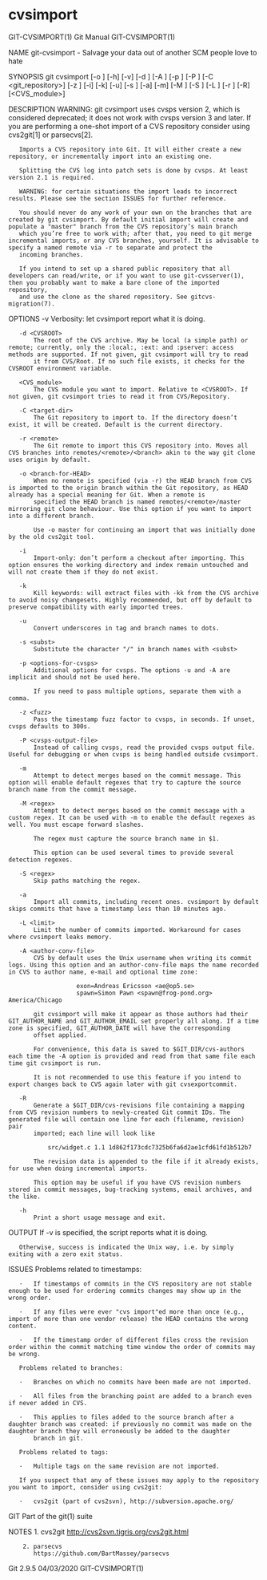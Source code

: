  # cvsimport 
GIT-CVSIMPORT(1)                                                                                  Git Manual                                                                                 GIT-CVSIMPORT(1)

NAME
       git-cvsimport - Salvage your data out of another SCM people love to hate

SYNOPSIS
       git cvsimport [-o <branch-for-HEAD>] [-h] [-v] [-d <CVSROOT>]
                     [-A <author-conv-file>] [-p <options-for-cvsps>] [-P <file>]
                     [-C <git_repository>] [-z <fuzz>] [-i] [-k] [-u] [-s <subst>]
                     [-a] [-m] [-M <regex>] [-S <regex>] [-L <commitlimit>]
                     [-r <remote>] [-R] [<CVS_module>]

DESCRIPTION
       WARNING: git cvsimport uses cvsps version 2, which is considered deprecated; it does not work with cvsps version 3 and later. If you are performing a one-shot import of a CVS repository consider
       using cvs2git[1] or parsecvs[2].

       Imports a CVS repository into Git. It will either create a new repository, or incrementally import into an existing one.

       Splitting the CVS log into patch sets is done by cvsps. At least version 2.1 is required.

       WARNING: for certain situations the import leads to incorrect results. Please see the section ISSUES for further reference.

       You should never do any work of your own on the branches that are created by git cvsimport. By default initial import will create and populate a "master" branch from the CVS repository’s main branch
       which you’re free to work with; after that, you need to git merge incremental imports, or any CVS branches, yourself. It is advisable to specify a named remote via -r to separate and protect the
       incoming branches.

       If you intend to set up a shared public repository that all developers can read/write, or if you want to use git-cvsserver(1), then you probably want to make a bare clone of the imported repository,
       and use the clone as the shared repository. See gitcvs-migration(7).

OPTIONS
       -v
           Verbosity: let cvsimport report what it is doing.

       -d <CVSROOT>
           The root of the CVS archive. May be local (a simple path) or remote; currently, only the :local:, :ext: and :pserver: access methods are supported. If not given, git cvsimport will try to read
           it from CVS/Root. If no such file exists, it checks for the CVSROOT environment variable.

       <CVS_module>
           The CVS module you want to import. Relative to <CVSROOT>. If not given, git cvsimport tries to read it from CVS/Repository.

       -C <target-dir>
           The Git repository to import to. If the directory doesn’t exist, it will be created. Default is the current directory.

       -r <remote>
           The Git remote to import this CVS repository into. Moves all CVS branches into remotes/<remote>/<branch> akin to the way git clone uses origin by default.

       -o <branch-for-HEAD>
           When no remote is specified (via -r) the HEAD branch from CVS is imported to the origin branch within the Git repository, as HEAD already has a special meaning for Git. When a remote is
           specified the HEAD branch is named remotes/<remote>/master mirroring git clone behaviour. Use this option if you want to import into a different branch.

           Use -o master for continuing an import that was initially done by the old cvs2git tool.

       -i
           Import-only: don’t perform a checkout after importing. This option ensures the working directory and index remain untouched and will not create them if they do not exist.

       -k
           Kill keywords: will extract files with -kk from the CVS archive to avoid noisy changesets. Highly recommended, but off by default to preserve compatibility with early imported trees.

       -u
           Convert underscores in tag and branch names to dots.

       -s <subst>
           Substitute the character "/" in branch names with <subst>

       -p <options-for-cvsps>
           Additional options for cvsps. The options -u and -A are implicit and should not be used here.

           If you need to pass multiple options, separate them with a comma.

       -z <fuzz>
           Pass the timestamp fuzz factor to cvsps, in seconds. If unset, cvsps defaults to 300s.

       -P <cvsps-output-file>
           Instead of calling cvsps, read the provided cvsps output file. Useful for debugging or when cvsps is being handled outside cvsimport.

       -m
           Attempt to detect merges based on the commit message. This option will enable default regexes that try to capture the source branch name from the commit message.

       -M <regex>
           Attempt to detect merges based on the commit message with a custom regex. It can be used with -m to enable the default regexes as well. You must escape forward slashes.

           The regex must capture the source branch name in $1.

           This option can be used several times to provide several detection regexes.

       -S <regex>
           Skip paths matching the regex.

       -a
           Import all commits, including recent ones. cvsimport by default skips commits that have a timestamp less than 10 minutes ago.

       -L <limit>
           Limit the number of commits imported. Workaround for cases where cvsimport leaks memory.

       -A <author-conv-file>
           CVS by default uses the Unix username when writing its commit logs. Using this option and an author-conv-file maps the name recorded in CVS to author name, e-mail and optional time zone:

                       exon=Andreas Ericsson <ae@op5.se>
                       spawn=Simon Pawn <spawn@frog-pond.org> America/Chicago

           git cvsimport will make it appear as those authors had their GIT_AUTHOR_NAME and GIT_AUTHOR_EMAIL set properly all along. If a time zone is specified, GIT_AUTHOR_DATE will have the corresponding
           offset applied.

           For convenience, this data is saved to $GIT_DIR/cvs-authors each time the -A option is provided and read from that same file each time git cvsimport is run.

           It is not recommended to use this feature if you intend to export changes back to CVS again later with git cvsexportcommit.

       -R
           Generate a $GIT_DIR/cvs-revisions file containing a mapping from CVS revision numbers to newly-created Git commit IDs. The generated file will contain one line for each (filename, revision) pair
           imported; each line will look like

               src/widget.c 1.1 1d862f173cdc7325b6fa6d2ae1cfd61fd1b512b7

           The revision data is appended to the file if it already exists, for use when doing incremental imports.

           This option may be useful if you have CVS revision numbers stored in commit messages, bug-tracking systems, email archives, and the like.

       -h
           Print a short usage message and exit.

OUTPUT
       If -v is specified, the script reports what it is doing.

       Otherwise, success is indicated the Unix way, i.e. by simply exiting with a zero exit status.

ISSUES
       Problems related to timestamps:

       ·   If timestamps of commits in the CVS repository are not stable enough to be used for ordering commits changes may show up in the wrong order.

       ·   If any files were ever "cvs import"ed more than once (e.g., import of more than one vendor release) the HEAD contains the wrong content.

       ·   If the timestamp order of different files cross the revision order within the commit matching time window the order of commits may be wrong.

       Problems related to branches:

       ·   Branches on which no commits have been made are not imported.

       ·   All files from the branching point are added to a branch even if never added in CVS.

       ·   This applies to files added to the source branch after a daughter branch was created: if previously no commit was made on the daughter branch they will erroneously be added to the daughter
           branch in git.

       Problems related to tags:

       ·   Multiple tags on the same revision are not imported.

       If you suspect that any of these issues may apply to the repository you want to import, consider using cvs2git:

       ·   cvs2git (part of cvs2svn), http://subversion.apache.org/

GIT
       Part of the git(1) suite

NOTES
        1. cvs2git
           http://cvs2svn.tigris.org/cvs2git.html

        2. parsecvs
           https://github.com/BartMassey/parsecvs

Git 2.9.5                                                                                         04/03/2020                                                                                 GIT-CVSIMPORT(1)
